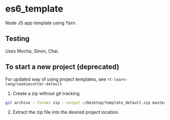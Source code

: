 # es6_template

Node JS app template using Yarn.

## Testing

Uses Mocha, Sinon, Chai.

## To start a new project (deprecated)

For updated way of using project templates, see `rt-learn-lang/cookiecutter-default`

1. Create a zip without git tracking.

```bash
git archive --format zip --output ~/Desktop/template_default.zip master
```

2. Extract the zip file into the desired project location.
